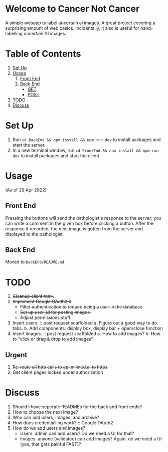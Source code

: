 # Welcome to Cancer Not Cancer
~~A simple webapp to label uncertain ai images.~~
A great project covering a surprising amount of web basics. Incidentally, it also is useful for hand-labelling uncertain AI images.

# Table of Contents
1. [Set Up](#set-up)
2. [Usage](#usage)
    1. [Front End](#front-end)
    2. [Back End](#back-end)
        * [GET](#get)
        * [POST](#post)
3. [TODO](#todo)
4. [Discuss](#discuss)

# Set Up
1. Run `cd BackEnd && npm install && npm run dev` to install packages and start the server.
2. In a new terminal window, run `cd FrontEnd && npm install && npm run dev` to install packages and start the client.

# Usage
(As of 29 Apr 2022)

## Front End
Pressing the buttons will send the pathologist's response to the server; you can write a comment in the given box before clicking a button. After the response if recorded, the next image is gotten from the server and displayed to the pathologist.

## Back End

Moved to `BackEnd/README.md`

# TODO

1. ~~Cleanup client html.~~
2. ~~Implement Google OAuth2.0~~
    - ~~Filter authentication to require being a user in the database.~~
    - ~~Set up user_id for posting images.~~
    - Adjust permissions stuff
3. Insert users.    :: post request scaffolded
    a. Figure out a good way to do tabs.
    b. Add components: display box, display bar + open/close function
4. Insert images.   :: post request scaffolded
    a. How to add images?
    b. How to "click or drag & drop to add images"

## Urgent
1. ~~Re-route all http calls to api.milmed.ai to https~~
2. Get client pages locked under authorization

# Discuss

1. ~~Should I have seperate READMEs for the back and front ends?~~
2. How to choose the next image?
3. Who can add users, images, and archive?
4. ~~How does credentialling work?        :: Google OAuth2~~
5. How do we add users and images?
    - Users: admin can add users? Do we need a UI for that?
    - Images: anyone (validated) can add images? Again, do we need a UI (yes, that gets painful FAST)?